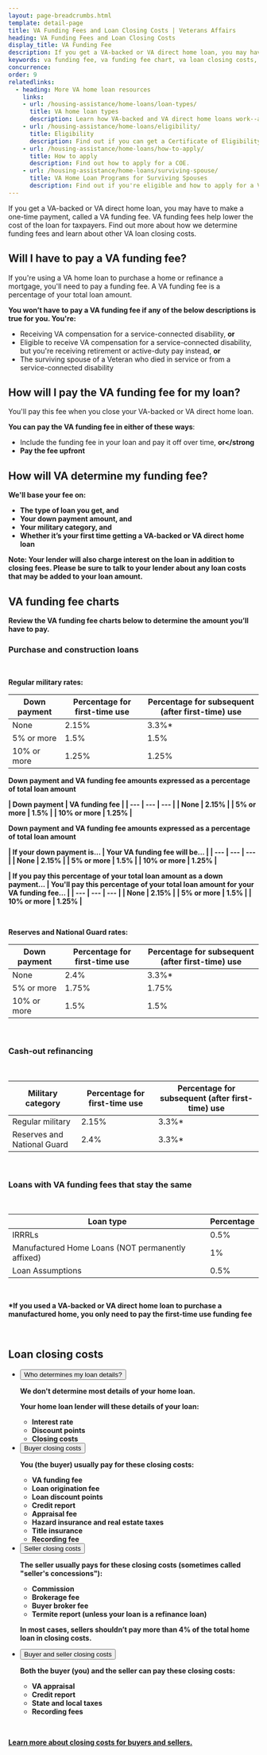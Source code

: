 ```yaml
---
layout: page-breadcrumbs.html
template: detail-page
title: VA Funding Fees and Loan Closing Costs | Veterans Affairs
heading: VA Funding Fees and Loan Closing Costs
display_title: VA Funding Fee
description: If you get a VA-backed or VA direct home loan, you may have to make a one-time payment, called a VA funding fee. VA funding fees help lower the cost of the loan for taxpayers. Find out more about how we determine funding fees and learn about other VA loan closing costs.
keywords: va funding fee, va funding fee chart, va loan closing costs, va loan fees
concurrence:
order: 9
relatedlinks:
  - heading: More VA home loan resources
    links:
    - url: /housing-assistance/home-loans/loan-types/
      title: VA home loan types
      description: Learn how VA-backed and VA direct home loans work--and find out which loan program might be right for you.
    - url: /housing-assistance/home-loans/eligibility/
      title: Eligibility
      description: Find out if you can get a Certificate of Eligibility (COE) for a VA-backed or VA direct home loan based on your service history and duty status.
    - url: /housing-assistance/home-loans/how-to-apply/
      title: How to apply
      description: Find out how to apply for a COE.
    - url: /housing-assistance/home-loans/surviving-spouse/
      title: VA Home Loan Programs for Surviving Spouses
      description: Find out if you're eligible and how to apply for a VA home loan COE as the surviving spouse of a Veteran or the spouse of a Veteran who is missing in action or being held as a Prisoner of War.
---
```


<div class="va-introtext">

If you get a VA-backed or VA direct home loan, you may have to make a one-time payment, called a VA funding fee. VA funding fees help lower the cost of the loan for taxpayers. Find out more about how we determine funding fees and learn about other VA loan closing costs.

</div>

<h2>Will I have to pay a VA funding fee?</h2>

If you're using a VA home loan to purchase a home or refinance a mortgage, you'll need to pay a funding fee. A VA funding fee is a percentage of your total loan amount. 

<strong>You won’t have to pay a VA funding fee if any of the below descriptions is true for you. You're:</strong>
- Receiving VA compensation for a service-connected disability, <strong>or</strong>
- Eligible to receive VA compensation for a service-connected disability, but you're receiving retirement or active-duty pay instead, <strong>or</strong>
- The surviving spouse of a Veteran who died in service or from a service-connected disability

<h2>How will I pay the VA funding fee for my loan?</h2>

You'll pay this fee when you close your VA-backed or VA direct home loan. 

<strong>You can pay the VA funding fee in either of these ways</strong>: 

- Include the funding fee in your loan and pay it off over time, <strong>or</strong 
- Pay the fee upfront 


<h2>How will VA determine my funding fee?</h2>

**We'll base your fee on:** 

- The type of loan you get, **and**
- Your down payment amount, **and**
- Your military category, **and**
- Whether it’s your first time getting a VA-backed or VA direct home loan

**Note:** Your lender will also charge interest on the loan in addition to closing fees. Please be sure to talk to your lender about any loan costs that may be added to your loan amount. 

<h2>VA funding fee charts</h2>

Review the VA funding fee charts below to determine the amount you’ll have to pay. 

<h3>Purchase and construction loans</h3>

<br> 

<strong>Regular military rates:</strong>


| Down payment | Percentage for first-time use | Percentage for subsequent (after first-time) use |
| --- | --- | --- | 
| None  | 2.15%  | 3.3%* |
| 5% or more  | 1.5%  | 1.5%  |
| 10% or more  | 1.25% | 1.25% |

Down payment and VA funding fee amounts expressed as a percentage of total loan amount

| Down payment | VA funding fee |
| --- | --- | --- | 
| None  | 2.15%  | 
| 5% or more  | 1.5%  | 
| 10% or more  | 1.25% | 

Down payment and VA funding fee amounts expressed as a percentage of total loan amount

| If your down payment is... | Your VA funding fee will be... |
| --- | --- | --- | 
| None  | 2.15%  | 
| 5% or more  | 1.5%  | 
| 10% or more  | 1.25% | 

| If you pay this percentage of your total loan amount as a down payment... | You'll pay this percentage of your total loan amount for your VA funding fee... |
| --- | --- | --- | 
| None  | 2.15%  | 
| 5% or more  | 1.5%  | 
| 10% or more  | 1.25% | 



<br> 

<strong>Reserves and National Guard rates:</strong>

| Down payment | Percentage for first-time use | Percentage for subsequent (after first-time) use |
| --- | --- | --- | 
| None  | 2.4%  | 3.3%* |
| 5% or more  | 1.75%  | 1.75%  |
| 10% or more  | 1.5% | 1.5% |

<br>

<h3>Cash-out refinancing</h3>

<br>

| Military category | Percentage for first-time use | Percentage for subsequent (after first-time) use |
| --- | --- | --- | 
| Regular military  | 2.15%   | 3.3%* |
| Reserves and National Guard | 2.4%  | 3.3%* |

<br>

<h3>Loans with VA funding fees that stay the same</h3>

<br>

| Loan type | Percentage | 
| --- | --- | 
| IRRRLs  | 0.5%  | 
| Manufactured Home Loans (NOT permanently affixed)  | 1% |
| Loan Assumptions | 0.5% |

<br> 

\*If you used a VA-backed or VA direct home loan to purchase a manufactured home, you only need to pay the first-time use funding fee 

<br>

<h2>Loan closing costs</h2>

<ul class="usa-accordion" aria-multiselectable="true">
<li>
<button class="usa-button-unstyled usa-accordion-button" aria-controls="loan-details">Who determines my loan details?</button>
<div id="loan-details" class="usa-accordion-content">

We don't determine most details of your home loan. 

Your home loan lender will these details of your loan:

- Interest rate
- Discount points
- Closing costs

</div>
</li>
<li>
<button class="usa-button-unstyled usa-accordion-button" aria-controls="buyer-closing-costs">Buyer closing costs</button>
<div id="buyer-closing-costs" class="usa-accordion-content">

You (the buyer) usually pay for these closing costs:

- VA funding fee
- Loan origination fee
- Loan discount points
- Credit report
- Appraisal fee
- Hazard insurance and real estate taxes
- Title insurance
- Recording fee

</div>
</li>
<li>
<button class="usa-button-unstyled usa-accordion-button" aria-controls="seller-closing-costs">Seller closing costs</button>
<div id="seller-closing-costs" class="usa-accordion-content">

The seller usually pays for these closing costs (sometimes called "seller's concessions"): 

- Commission
- Brokerage fee
- Buyer broker fee
- Termite report (unless your loan is a refinance loan)

In most cases, sellers shouldn’t pay more than 4% of the total home loan in closing costs. 

</div>
</li>
<li>
<button class="usa-button-unstyled usa-accordion-button" aria-controls="buyer-and-seller-closing">Buyer and seller closing costs</button>
<div id="buyer-and-seller-closing" class="usa-accordion-content">

Both the buyer (you) and the seller can pay these closing costs: 

- VA appraisal
- Credit report
- State and local taxes
- Recording fees

</div>
</li>
</ul>
<br>

[Learn more about closing costs for buyers and sellers.](https://www.benefits.va.gov/phoenix/pdf/rlc/closing_costs.pdf)














